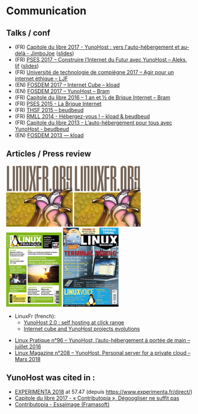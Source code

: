 # Communication

## Talks / conf

* (FR) [Capitole du libre 2017 - YunoHost : vers l'auto-hébergement et au-delà - JimboJoe](https://2017.capitoledulibre.org/programme/#yunohost-vers-lauto-hebergement-et-au-dela) ([slides](https://github.com/YunoHost/yunohost-cdl-2017/raw/master/YunoHost-CDL2017.pdf))
* (FR) [PSES 2017 – Construire l’Internet du Futur avec YunoHost – Aleks, ljf](https://data.passageenseine.org/2017/aleks-ljf_internet-futur-yunohost.webm) ([slides](https://data.passageenseine.org/2017/aleks-ljf_internet-futur-yunohost.pdf))
* (FR) [Université de technologie de compiègne 2017 – Agir pour un internet éthique – LJF](http://webtv.utc.fr/watch_video.php?v=O34AA7RBR1AH)
* (EN) [FOSDEM 2017 – Internet Cube – kload](https://archive.fosdem.org/2017/schedule/event/internet_cube/)
* (EN) [FOSDEM 2017 – YunoHost – Bram](https://archive.fosdem.org/2017/schedule/event/yunohost/)
* (FR) [Capitole du libre 2016 – 1 an et ½ de Brique Internet – Bram](http://videos2016.capitoledulibre.org/communaute-du-libre/bram-1-an-et-demi-de-brique-internet.mp4)
* (FR) [PSES 2015 - La Brique Internet](http://www.youtube.com/watch?v=NCRn0yRfkIE)
* (FR) [THSF 2015 – beudbeud](https://vimeo.com/128055751)
* (FR) [RMLL 2014 - Hébergez-vous ! – kload & beudbeud]()
* (FR) [Capitole du libre 2013 - L’auto-hébergement pour tous avec YunoHost - beudbeud](http://2013.capitoledulibre.org/conferences/internet-libre/lauto-hebergement-pour-tous-avec-yunohost.html)
* (EN) [FOSDEM 2013 — kload](https://www.youtube.com/watch?v=siN1OLAgGJk)

## Articles / Press review

<a href="https://linuxfr.org/news/yunohost-2-0-l-auto-hebergement-a-portee-de-clic"><img src="/images/Linuxfr.png" width=180></a>
<a href="https://linuxfr.org/news/yunohost-2-0-l-auto-hebergement-a-portee-de-clic"><img src="/images/Linuxfr.png" width=180></a>
<a href="https://www.linux-pratique.com/2016/07/et-si-vous-passiez-a-lauto-hebergement/"><img src="/images/linux-pratique-96.jpg" width=150 /></a>
<a href="http://www.linux-magazine.com/Issues/2018/208/YunoHost"><img src="/images/linux-magazine-208.jpg" width=150 /></a>
* LinuxFr (french):
  - [YunoHost 2.0 : self hosting at click range](https://linuxfr.org/news/yunohost-2-0-l-auto-hebergement-a-portee-de-clic)
  - [Internet cube and YunoHost projects evolutions](https://linuxfr.org/news/evolutions-des-projets-la-brique-internet-et-yunohost-des-versions-2-2-2-4-et-2-5)
- [Linux Pratique n°96 – YunoHost, l’auto-hébergement à portée de main – juillet 2016](http://connect.ed-diamond.com/Linux-Pratique/LP-096/YunoHost-l-auto-hebergement-a-portee-de-main)
- [Linux Magazine n°208 – YunoHost, Personal server for a private cloud – Mars 2018](http://www.linux-magazine.com/Issues/2018/208/YunoHost)

## YunoHost was cited in :

* [EXPERIMENTA 2018](https://livestream.com/accounts/26482307/events/8034656/player?width=960&height=540&enableInfoAndActivity=true&defaultDrawer=&autoPlay=true&mute=false) at 57.47 (depuis https://www.experimenta.fr/direct/)
* [Capitole du libre 2017 - « Contributopia », Dégoogliser ne suffit pas](https://www.youtube.com/watch?v=ip6_VMkWpr8&feature=youtu.be&t=4793)
* [Contributopia - Essaimage (Framasoft)](https://contributopia.org/fr/essaimage/)
